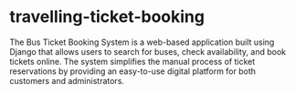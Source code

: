 # travelling-ticket-booking
The Bus Ticket Booking System is a web-based application built using Django that allows users to search for buses, check availability, and book tickets online. The system simplifies the manual process of ticket reservations by providing an easy-to-use digital platform for both customers and administrators.
